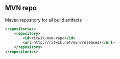 ## MVN repo ##

Maven repository for all build artifacts

```xml
<repositories>
    <repository>
        <id>ritwik-mvn-repo</id>
        <url>http://ritwik.net/mvn/releases/</url>
    </repository>
</repositories>
```


